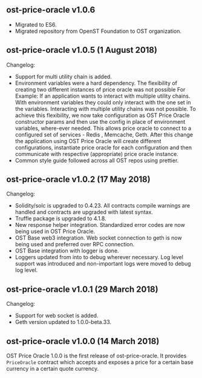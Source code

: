 ## ost-price-oracle v1.0.6
- Migrated to ES6.
- Migrated repository from OpenST Foundation to OST organization.

## ost-price-oracle v1.0.5 (1 August 2018)

Changelog:

- Support for multi utility chain is added.
- Environment variables were a hard dependency. The flexibility of creating two different instances of price oracle was not 
  possible For Example: If an application wants to interact with multiple utility chains. With environment variables 
  they could only interact with the one set in the variables. Interacting with multiple utility chains was not possible.
  To achieve this flexibility, we now take configuration as OST Price Oracle constructor params and then use the config 
  in place of environment variables, where-ever needed. This allows price oracle  to connect to a configured set of services - Redis , Memcache, Geth. 
  After this change the application using OST Price Oracle will create different configurations, instantiate price oracle for 
  each configuration and then communicate with respective (appropriate) price oracle instance. 
- Common style guide followed across all OST repos using prettier.

## ost-price-oracle v1.0.2 (17 May 2018)

Changelog:

- Solidity/solc is upgraded to 0.4.23. All contracts compile warnings are handled and contracts are upgraded with latest syntax. 
- Truffle package is upgraded to 4.1.8.
- New response helper integration. Standardized error codes are now being used in OST Price Oracle.
- OST Base web3 integration. Web socket connection to geth is now being used and preferred over RPC connection.
- OST Base integration with logger is done.
- Loggers updated from into to debug wherever necessary. Log level support was introduced and non-important logs were moved to debug log level.

## ost-price-oracle v1.0.1 (29 March 2018)

Changelog:

- Support for web socket is added.
- Geth version updated to 1.0.0-beta.33.

## ost-price-oracle v1.0.0 (14 March 2018)

OST Price Oracle 1.0.0 is the first release of ost-price-oracle. It provides `PriceOracle` contract which accepts and exposes a price for a certain base currency in a certain quote currency.
